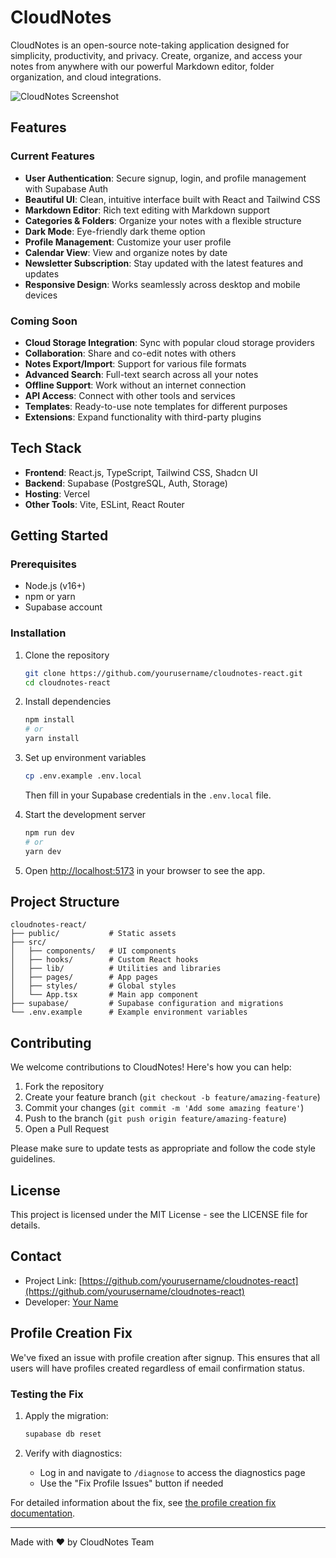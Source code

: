 # CloudNotes

CloudNotes is an open-source note-taking application designed for simplicity, productivity, and privacy. Create, organize, and access your notes from anywhere with our powerful Markdown editor, folder organization, and cloud integrations.

![CloudNotes Screenshot](/cloudnotes-screenshot.png)

## Features

### Current Features
- **User Authentication**: Secure signup, login, and profile management with Supabase Auth
- **Beautiful UI**: Clean, intuitive interface built with React and Tailwind CSS
- **Markdown Editor**: Rich text editing with Markdown support
- **Categories & Folders**: Organize your notes with a flexible structure
- **Dark Mode**: Eye-friendly dark theme option
- **Profile Management**: Customize your user profile
- **Calendar View**: View and organize notes by date
- **Newsletter Subscription**: Stay updated with the latest features and updates
- **Responsive Design**: Works seamlessly across desktop and mobile devices

### Coming Soon
- **Cloud Storage Integration**: Sync with popular cloud storage providers
- **Collaboration**: Share and co-edit notes with others
- **Notes Export/Import**: Support for various file formats
- **Advanced Search**: Full-text search across all your notes
- **Offline Support**: Work without an internet connection
- **API Access**: Connect with other tools and services
- **Templates**: Ready-to-use note templates for different purposes
- **Extensions**: Expand functionality with third-party plugins

## Tech Stack
- **Frontend**: React.js, TypeScript, Tailwind CSS, Shadcn UI
- **Backend**: Supabase (PostgreSQL, Auth, Storage)
- **Hosting**: Vercel
- **Other Tools**: Vite, ESLint, React Router

## Getting Started

### Prerequisites
- Node.js (v16+)
- npm or yarn
- Supabase account

### Installation

1. Clone the repository
   ```bash
   git clone https://github.com/yourusername/cloudnotes-react.git
   cd cloudnotes-react
   ```

2. Install dependencies
   ```bash
   npm install
   # or
   yarn install
   ```

3. Set up environment variables
   ```bash
   cp .env.example .env.local
   ```
   Then fill in your Supabase credentials in the `.env.local` file.

4. Start the development server
   ```bash
   npm run dev
   # or
   yarn dev
   ```

5. Open [http://localhost:5173](http://localhost:5173) in your browser to see the app.

## Project Structure
```
cloudnotes-react/
├── public/           # Static assets
├── src/
│   ├── components/   # UI components
│   ├── hooks/        # Custom React hooks
│   ├── lib/          # Utilities and libraries
│   ├── pages/        # App pages
│   ├── styles/       # Global styles
│   └── App.tsx       # Main app component
├── supabase/         # Supabase configuration and migrations
└── .env.example      # Example environment variables
```

## Contributing

We welcome contributions to CloudNotes! Here's how you can help:

1. Fork the repository
2. Create your feature branch (`git checkout -b feature/amazing-feature`)
3. Commit your changes (`git commit -m 'Add some amazing feature'`)
4. Push to the branch (`git push origin feature/amazing-feature`)
5. Open a Pull Request

Please make sure to update tests as appropriate and follow the code style guidelines.

## License

This project is licensed under the MIT License - see the LICENSE file for details.

## Contact

- Project Link: [https://github.com/yourusername/cloudnotes-react](https://github.com/yourusername/cloudnotes-react)
- Developer: [Your Name](https://yourwebsite.com)

## Profile Creation Fix

We've fixed an issue with profile creation after signup. This ensures that all users will have profiles created regardless of email confirmation status.

### Testing the Fix

1. Apply the migration:
   ```bash
   supabase db reset
   ```

2. Verify with diagnostics:
   - Log in and navigate to `/diagnose` to access the diagnostics page
   - Use the "Fix Profile Issues" button if needed

For detailed information about the fix, see [the profile creation fix documentation](docs/profile_creation_fix.md).

---

Made with ❤️ by CloudNotes Team
